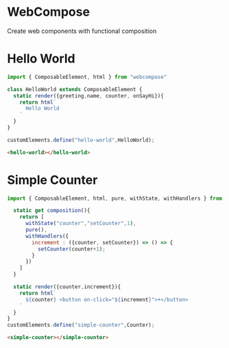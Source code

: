 # WebCompose
Create web components with functional composition

# Hello World

```javascript
import { ComposableElement, html } from "webcompose"

class HelloWorld extends ComposableElement {
  static render({greeting,name, counter, onSayHi}){
    return html`
      Hello World
    `
  }
}

customElements.define("hello-world",HelloWorld);
```

```html
<hello-world></hello-world>
```


# Simple Counter

```javascript
import { ComposableElement, html, pure, withState, withHandlers } from "webcompose"

  static get composition(){
    return [
      withState("counter","setCounter",1),
      pure(),
      withHandlers({
        increment : ({counter, setCounter}) => () => {
          setCounter(counter+1);
        }
      })
    ]
  }

  static render({counter,increment}){
    return html`
      ${counter} <button on-click="${increment}">+</button>
    `
  }
}
customElements.define("simple-counter",Counter);
```

```html
<simple-counter></simple-counter>
```
